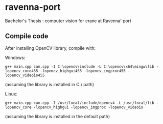 # ravenna-port
Bachelor's Thesis : computer vision for crane at Ravenna' port

## Compile code
After installing OpenCV library, compile with:

Windows:
```
g++ main.cpp cam.cpp -I C:\opencv\include -L C:\opencv\x64\mingw\lib -lopencv_core455 -lopencv_highgui455 -lopencv_imgproc455 -lopencv_videoio455
```
(assuming the library is installed in C:\ path)

Linux:
```
g++ main.cpp cam.cpp -I /usr/local/include/opencv4 -L /usr/local/lib -lopencv_core -lopencv_highgui -lopencv_imgproc -lopencv_videoio
```
(assuming the library is installed in the default path)
